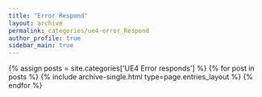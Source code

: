 ```yaml
---
title: "Error Respond"
layout: archive
permalink: categories/ue4-error_Respond
author_profile: true
sidebar_main: true
---
```


{% assign posts = site.categories['UE4 Error responds'] %}
{% for post in posts %} {% include archive-single.html type=page.entries_layout %} {% endfor %}